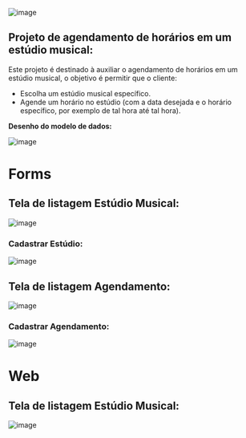 ![image](https://github.com/itallo2L/Cod3rsGrowth/assets/142740835/561cba92-ec20-42bb-9962-8000495f389e)

## Projeto de agendamento de horários em um estúdio musical:

Este projeto é destinado à auxiliar o agendamento de horários em um estúdio musical, o objetivo é permitir que o cliente:

- Escolha um estúdio musical específico.
- Agende um horário no estúdio (com a data desejada e o horário específico, por exemplo de tal hora até tal hora).

**Desenho do modelo de dados:**

![image](https://github.com/user-attachments/assets/5382442a-68d8-4924-ac65-43d86ddf0f37)

# Forms

## Tela de listagem Estúdio Musical:

![image](https://github.com/user-attachments/assets/0c40aecf-21e1-4e78-80dd-5b005739ac69)


### Cadastrar Estúdio:

![image](https://github.com/user-attachments/assets/712b6894-b52e-40fa-b62a-d6670c5fd3ac)


## Tela de listagem Agendamento:

![image](https://github.com/user-attachments/assets/6f6a57c9-f27d-4d3e-a572-2e0f9bec59c7)


### Cadastrar Agendamento:

![image](https://github.com/user-attachments/assets/e7a2ca59-9080-4fda-90de-adb3090f55be)


# Web

## Tela de listagem Estúdio Musical:

![image](https://github.com/user-attachments/assets/59feb59d-d875-4f42-89f9-2f468ec0483d)
